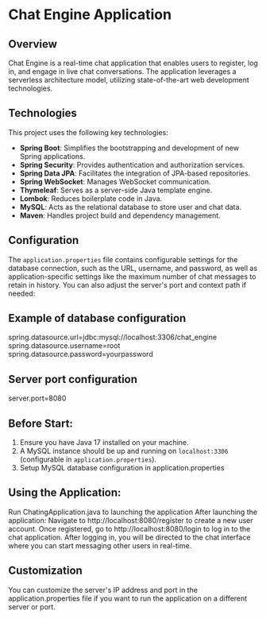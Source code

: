 # Chat Engine Application

## Overview
Chat Engine is a real-time chat application that enables users to register, log in, and engage in live chat conversations. The application leverages a serverless architecture model, utilizing state-of-the-art web development technologies.

## Technologies
This project uses the following key technologies:

- **Spring Boot**: Simplifies the bootstrapping and development of new Spring applications.
- **Spring Security**: Provides authentication and authorization services.
- **Spring Data JPA**: Facilitates the integration of JPA-based repositories.
- **Spring WebSocket**: Manages WebSocket communication.
- **Thymeleaf**: Serves as a server-side Java template engine.
- **Lombok**: Reduces boilerplate code in Java.
- **MySQL**: Acts as the relational database to store user and chat data.
- **Maven**: Handles project build and dependency management.

## Configuration
The `application.properties` file contains configurable settings for the database connection, such as the URL, username, and password, as well as application-specific settings like the maximum number of chat messages to retain in history. You can also adjust the server's port and context path if needed:

## Example of database configuration
spring.datasource.url=jdbc:mysql://localhost:3306/chat_engine
spring.datasource.username=root
spring.datasource.password=yourpassword

## Server port configuration
server.port=8080

## Before Start:
1. Ensure you have Java 17 installed on your machine.
2. A MySQL instance should be up and running on `localhost:3306` (configurable in `application.properties`).
3. Setup MySQL database configuration in application.properties

## Using the Application:
Run ChatingApplication.java to launching the application
After launching the application:
Navigate to http://localhost:8080/register to create a new user account.
Once registered, go to http://localhost:8080/login to log in to the chat application.
After logging in, you will be directed to the chat interface where you can start messaging other users in real-time.

## Customization
You can customize the server's IP address and port in the application.properties file if you want to run the application on a different server or port.
